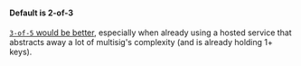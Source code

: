 #### Default is 2-of-3
 [`3-of-5` would be better](/quorum-advanced), especially when already using a hosted service that abstracts away a lot of multisig's complexity (and is already holding 1+ keys).
